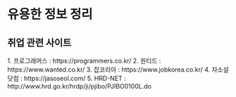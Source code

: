 # 유용한 정보 정리 
<h2>취업 관련 사이트</h2>
1. 프로그래머스 : https://programmers.co.kr/
2. 원티드 : https://www.wanted.co.kr/
3. 잡코리아 : https://www.jobkorea.co.kr/
4. 자소설닷컴 : https://jasoseol.com/
5. HRD-NET : http://www.hrd.go.kr/hrdp/ji/pjibo/PJIBO0100L.do
